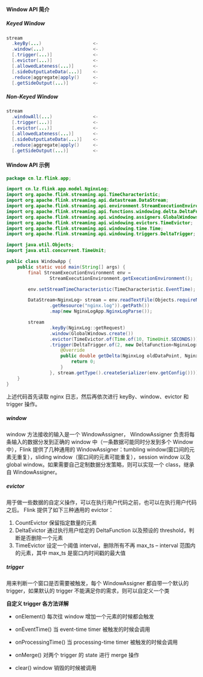 #### Window API 简介

##### Keyed Window

```java
stream
  .keyBy(...)                   <-
  .window(...)                  <-
  [.trigger(...)]               <-
  [.evictor(...)]               <-
  [.allowedLateness(...)]       <-
  [.sideOutputLateData(...)]    <-
  .reduce|aggregate|apply()     <-
  [.getSideOutput(...)]         <-
```

##### Non-Keyed Window

```java
stream
  .windowAll(...)               <-
  [.trigger(...)]               <-
  [.evictor(...)]               <-
  [.allowedLateness(...)]       <-
  [.sideOutputLateData(...)]    <-
  .reduce|aggregate|apply()     <-
  [.getSideOutput(...)]         <-
```

#### Window API 示例

```java
package cn.lz.flink.app;

import cn.lz.flink.app.model.NginxLog;
import org.apache.flink.streaming.api.TimeCharacteristic;
import org.apache.flink.streaming.api.datastream.DataStream;
import org.apache.flink.streaming.api.environment.StreamExecutionEnvironment;
import org.apache.flink.streaming.api.functions.windowing.delta.DeltaFunction;
import org.apache.flink.streaming.api.windowing.assigners.GlobalWindows;
import org.apache.flink.streaming.api.windowing.evictors.TimeEvictor;
import org.apache.flink.streaming.api.windowing.time.Time;
import org.apache.flink.streaming.api.windowing.triggers.DeltaTrigger;

import java.util.Objects;
import java.util.concurrent.TimeUnit;

public class WindowApp {
    public static void main(String[] args) {
        final StreamExecutionEnvironment env =
                StreamExecutionEnvironment.getExecutionEnvironment();

        env.setStreamTimeCharacteristic(TimeCharacteristic.EventTime);

        DataStream<NginxLog> stream = env.readTextFile(Objects.requireNonNull(NginxLogApp.class.getClassLoader()
                .getResource("nginx.log")).getPath())
                .map(new NginxLogApp.NginxLogParse());

        stream
                .keyBy(NginxLog::getRequest)
                .window(GlobalWindows.create())
                .evictor(TimeEvictor.of(Time.of(10, TimeUnit.SECONDS)))
                .trigger(DeltaTrigger.of(2, new DeltaFunction<NginxLog>() {
                    @Override
                    public double getDelta(NginxLog oldDataPoint, NginxLog newDataPoint) {
                        return 0;
                    }
                }, stream.getType().createSerializer(env.getConfig())));
    }
}
```

上述代码首先读取 nginx 日志，然后再依次进行 keyBy、window、evictor 和 trigger 操作。

##### window

window 方法接收的输入是一个 WindowAssigner， WindowAssigner 负责将每条输入的数据分发到正确的 window 中（一条数据可能同时分发到多个 Window 中），Flink 提供了几种通用的 WindowAssigner：tumbling window(窗口间的元素无重复），sliding window（窗口间的元素可能重复），session window 以及 global window。如果需要自己定制数据分发策略，则可以实现一个 class，继承自 WindowAssigner。

##### evictor

用于做一些数据的自定义操作，可以在执行用户代码之前，也可以在执行用户代码之后。
Flink 提供了如下三种通用的 evictor：

1. CountEvictor 保留指定数量的元素
2. DeltaEvictor 通过执行用户给定的 DeltaFunction 以及预设的 threshold，判断是否删除一个元素
3. TimeEvictor 设定一个阈值 interval，删除所有不再 max_ts – interval 范围内的元素，其中 max_ts 是窗口内时间戳的最大值

##### trigger

用来判断一个窗口是否需要被触发，每个 WindowAssigner 都自带一个默认的 trigger，如果默认的 trigger 不能满足你的需求，则可以自定义一个类

**自定义 trigger 各方法详解**

- onElement() 每次往 window 增加一个元素的时候都会触发

- onEventTime() 当 event-time timer 被触发的时候会调用

- onProcessingTime() 当 processing-time timer 被触发的时候会调用

- onMerge() 对两个 trigger 的 state 进行 merge 操作

- clear() window 销毁的时候被调用
